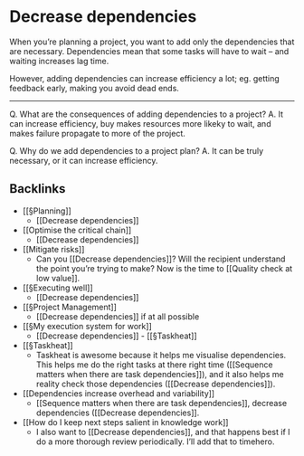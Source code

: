 # Decrease dependencies
When you’re planning a project, you want to add only the dependencies that are necessary. Dependencies mean that some tasks will have to wait – and waiting increases lag time.

However, adding dependencies can increase efficiency a lot; eg. getting feedback early, making you avoid dead ends.

---
Q. What are the consequences of adding dependencies to a project?
A. It can increase efficiency, buy makes resources more likeky to wait, and makes failure propagate to more of the project.

Q. Why do we add dependencies to a project plan?
A. It can be truly necessary, or it can increase efficiency.

## Backlinks
* [[§Planning]]
	* [[Decrease dependencies]]
* [[Optimise the critical chain]]
	* [[Decrease dependencies]] 
* [[Mitigate risks]]
	* Can you [[Decrease dependencies]]? Will the recipient understand the point you’re trying to make? Now is the time to [[Quality check at low value]].
* [[§Executing well]]
	* [[Decrease dependencies]]
* [[§Project Management]]
	* [[Decrease dependencies]] if at all possible
* [[§My execution system for work]]
	* [[Decrease dependencies]] - [[§Taskheat]]
* [[§Taskheat]]
	* Taskheat is awesome because it helps me visualise dependencies. This helps me do the right tasks at there right time ([[Sequence matters when there are task dependencies]]), and it also helps me reality check those dependencies ([[Decrease dependencies]]).
* [[Dependencies increase overhead and variability]]
	* [[Sequence matters when there are task dependencies]], decrease dependencies ([[Decrease dependencies]].
* [[How do I keep next steps salient in knowledge work]]
	* I also want to [[Decrease dependencies]], and that happens best if I do a more thorough review periodically. I’ll add that to timehero.

<!-- {BearID:7017F8AF-DD73-4CB4-A8E7-C30DCB33F111-2923-0000080F0921824F} -->
